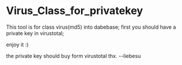 # Virus_Class_for_privatekey
This tool is for class virus(md5) into dabebase;
first you should have a private key in virustotal;


enjoy it :)

the private key should buy form virustotal
thx.
--liebesu
